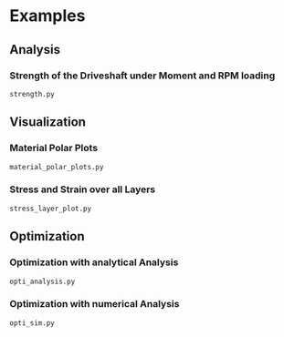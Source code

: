 # Examples

## Analysis

### Strength of the Driveshaft under Moment and RPM loading
``strength.py``

## Visualization

### Material Polar Plots
``material_polar_plots.py``

### Stress and Strain over all Layers
``stress_layer_plot.py``



## Optimization

### Optimization with analytical Analysis
``opti_analysis.py``

### Optimization with numerical Analysis
``opti_sim.py``
